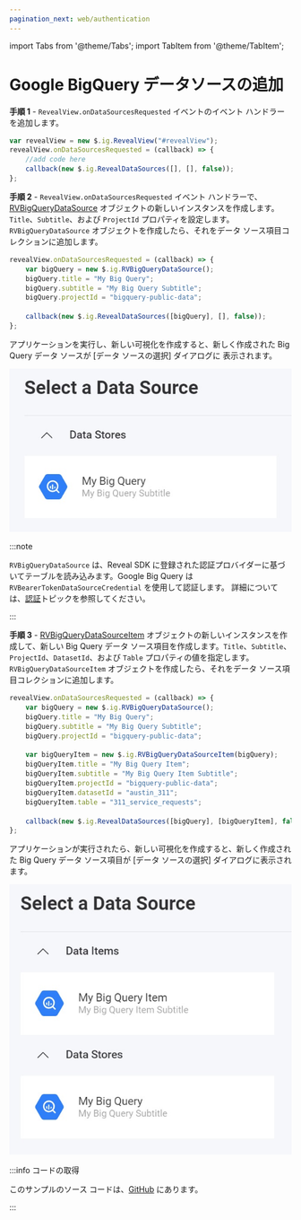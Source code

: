 ```yaml
---
pagination_next: web/authentication
---
```


import Tabs from '@theme/Tabs';
import TabItem from '@theme/TabItem';

# Google BigQuery データソースの追加

**手順 1** - `RevealView.onDataSourcesRequested` イベントのイベント ハンドラーを追加します。

```js
var revealView = new $.ig.RevealView("#revealView");
revealView.onDataSourcesRequested = (callback) => {
    //add code here
    callback(new $.ig.RevealDataSources([], [], false));
};
```

**手順 2** - `RevealView.onDataSourcesRequested` イベント ハンドラーで、[RVBigQueryDataSource](https://help.revealbi.io/api/javascript/latest/classes/rvbigquerydatasource.html) オブジェクトの新しいインスタンスを作成します。`Title`、`Subtitle`、および `ProjectId` プロパティを設定します。`RVBigQueryDataSource` オブジェクトを作成したら、それをデータ ソース項目コレクションに追加します。

```js
revealView.onDataSourcesRequested = (callback) => {
    var bigQuery = new $.ig.RVBigQueryDataSource();
    bigQuery.title = "My Big Query";
    bigQuery.subtitle = "My Big Query Subtitle";
    bigQuery.projectId = "bigquery-public-data";

    callback(new $.ig.RevealDataSources([bigQuery], [], false));
};
```
アプリケーションを実行し、新しい可視化を作成すると、新しく作成された Big Query データ ソースが [データ ソースの選択] ダイアログに 表示されます。

![](images/big-query-data-source.jpg)

:::note

`RVBigQueryDataSource` は、Reveal SDK に登録された認証プロバイダーに基づいてテーブルを読み込みます。Google Big Query は `RVBearerTokenDataSourceCredential` を使用して認証します。 詳細については、[認証](../authentication#bearer-token-authentication)トピックを参照してください。

:::

**手順 3** - [RVBigQueryDataSourceItem](https://help.revealbi.io/api/javascript/latest/classes/rvbigquerydatasourceitem.html) オブジェクトの新しいインスタンスを作成して、新しい Big Query データ ソース項目を作成します。`Title`、`Subtitle`、`ProjectId`、`DatasetId`、および `Table` プロパティの値を指定します。`RVBigQueryDataSourceItem` オブジェクトを作成したら、それをデータ ソース項目コレクションに追加します。

```js
revealView.onDataSourcesRequested = (callback) => {
    var bigQuery = new $.ig.RVBigQueryDataSource();
    bigQuery.title = "My Big Query";
    bigQuery.subtitle = "My Big Query Subtitle";
    bigQuery.projectId = "bigquery-public-data";

    var bigQueryItem = new $.ig.RVBigQueryDataSourceItem(bigQuery);
    bigQueryItem.title = "My Big Query Item";
    bigQueryItem.subtitle = "My Big Query Item Subtitle";         
    bigQueryItem.projectId = "bigquery-public-data";
    bigQueryItem.datasetId = "austin_311";
    bigQueryItem.table = "311_service_requests";

    callback(new $.ig.RevealDataSources([bigQuery], [bigQueryItem], false));
};
```

アプリケーションが実行されたら、新しい可視化を作成すると、新しく作成された Big Query データ ソース項目が [データ ソースの選択] ダイアログに表示されます。

![](images/big-query-data-source-item.jpg)


:::info コードの取得

このサンプルのソース コードは、[GitHub](https://github.com/RevealBi/sdk-samples-javascript/tree/main/DataSources/BigQuery-ServiceAccount) にあります。

:::